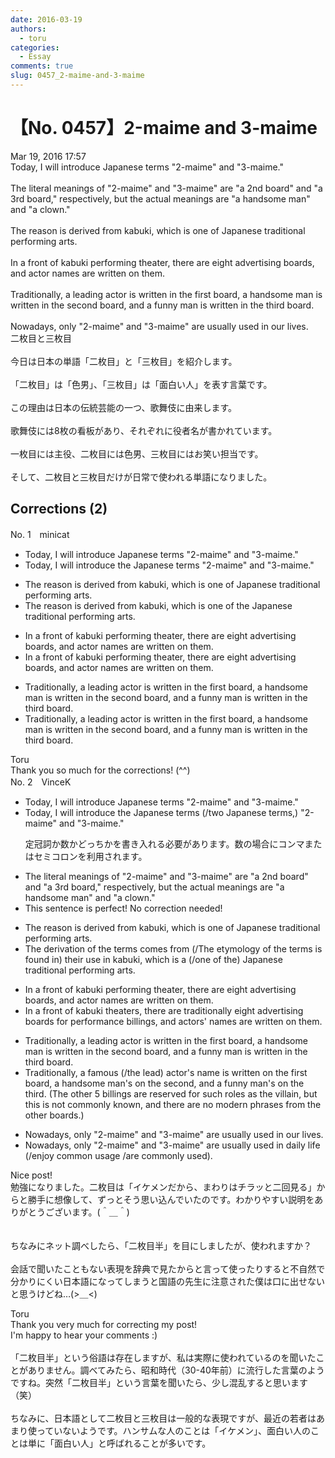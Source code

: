 ```yaml
---
date: 2016-03-19
authors:
  - toru
categories:
  - Essay
comments: true
slug: 0457_2-maime-and-3-maime
---
```


# 【No. 0457】2-maime and 3-maime
<div class="date">Mar 19, 2016 17:57</div>
<div id="post"><div id="body_show_ori">
Today, I will introduce Japanese terms "2-maime" and "3-maime."<br/><br/>The literal meanings of "2-maime" and "3-maime" are "a 2nd board" and "a 3rd board," respectively, but the actual meanings are "a handsome man" and "a clown."<br/><br/>The reason is derived from kabuki, which is one of Japanese traditional performing arts.<br/><br/>In a front of kabuki performing theater, there are eight advertising boards, and actor names are written on them.<br/><br/>Traditionally, a leading actor is written in the first board, a handsome man is written in the second board, and a funny man is written in the third board.<br/><br/>Nowadays, only "2-maime" and "3-maime" are usually used in our lives.
</div></div>

<!-- more -->

<div id="post_ja"><div id="body_show_mo">
二枚目と三枚目<br/><br/>今日は日本の単語「二枚目」と「三枚目」を紹介します。<br/><br/>「二枚目」は「色男」、「三枚目」は「面白い人」を表す言葉です。<br/><br/>この理由は日本の伝統芸能の一つ、歌舞伎に由来します。<br/><br/>歌舞伎には8枚の看板があり、それぞれに役者名が書かれています。<br/><br/>一枚目には主役、二枚目には色男、三枚目にはお笑い担当です。<br/><br/>そして、二枚目と三枚目だけが日常で使われる単語になりました。
</div></div>

## Corrections (2)
<div id="block"><div class="first_name"> No. 1　<span class="just_name">minicat</span></div><div id="block2">
<ul class="correction_field">
<li class="incorrect">Today, I will introduce Japanese terms "2-maime" and "3-maime."</li>
<li class="corrected correct">
Today, I will introduce <span class="f_red">the </span>Japanese terms "2-maime" and "3-maime."
</li>
</ul>
<ul class="correction_field">
<li class="incorrect">The reason is derived from kabuki, which is one of Japanese traditional performing arts.</li>
<li class="corrected correct">
The reason is derived from kabuki, which is one of <span class="f_red">the </span>Japanese traditional performing arts.
</li>
</ul>
<ul class="correction_field">
<li class="incorrect">In a front of kabuki performing theater, there are eight advertising boards, and actor names are written on them.</li>
<li class="corrected correct">
In <span class="f_gray"><span class="sline">a </span></span>front of kabuki performing theater, there are eight advertising boards, and actor names are written on them.
</li>
</ul>
<ul class="correction_field">
<li class="incorrect">Traditionally, a leading actor is written in the first board, a handsome man is written in the second board, and a funny man is written in the third board.</li>
<li class="corrected correct">
Traditionally, a leading actor is written in the first board, a handsome man is written in the second board, and a funny man is written in the third board.
</li>
</ul>
</div><div class="name"><span class="just_name">Toru</span><br>
Thank you so much for the corrections! (^^)
</div>
</div>
<div id="block"><div class="first_name"> No. 2　<span class="just_name">VinceK</span></div><div id="block2">
<ul class="correction_field">
<li class="incorrect">Today, I will introduce Japanese terms "2-maime" and "3-maime."</li>
<li class="corrected correct">
Today, I will introduce <span class="f_blue">the </span>Japanese terms (/<span class="f_blue">two </span>Japanese terms<span class="f_blue">,</span>) "2-maime" and "3-maime."
<p class="correction_comment">定冠詞か数かどっちかを書き入れる必要があります。数の場合にコンマまたはセミコロンを利用されます。</p>
</li>
</ul>
<ul class="correction_field">
<li class="incorrect">The literal meanings of "2-maime" and "3-maime" are "a 2nd board" and "a 3rd board," respectively, but the actual meanings are "a handsome man" and "a clown."</li>
<li class="corrected perfect">This sentence is perfect! No correction needed!</li>
</ul>
<ul class="correction_field">
<li class="incorrect">The reason is derived from kabuki, which is one of Japanese traditional performing arts.</li>
<li class="corrected correct">
The deriv<span class="f_blue">ation</span> <span class="f_gray">of the terms </span><span class="f_blue">comes </span>from (/The <span class="f_blue">etymology</span> <span class="f_gray">of the terms</span> <span class="f_blue">is found in</span>) <span class="f_gray">their use in</span> kabuki, <span class="f_gray">which is</span> <span class="f_blue">a</span> (/one of <span class="f_blue">the</span>)<span class="f_blue"> </span>Japanese traditional performing arts.
</li>
</ul>
<ul class="correction_field">
<li class="incorrect">In a front of kabuki performing theater, there are eight advertising boards, and actor names are written on them.</li>
<li class="corrected correct">
In <span class="f_red"><span class="sline">a</span></span> front of kabuki theater<span class="f_blue">s</span>, there are <span class="f_gray">traditionally </span>eight advertising boards <span class="f_blue">for performance billings</span>, and actor<span class="f_blue">s'</span> names are written on them.
</li>
</ul>
<ul class="correction_field">
<li class="incorrect">Traditionally, a leading actor is written in the first board, a handsome man is written in the second board, and a funny man is written in the third board.</li>
<li class="corrected correct">
Traditionally, a <span class="f_blue">famous </span>(/<span class="f_blue">the </span>lead) actor's name is written <span class="f_blue">on</span> the first board, a handsome man<span class="f_blue">'s</span> <span class="f_blue">on</span> the second, and a funny man<span class="f_blue">'s</span> <span class="f_blue">on</span> the third. <span class="f_gray">(The other 5 billings are reserved for such roles as the villain, but this is not commonly known, and there are no modern phrases from the other boards.) </span>
</li>
</ul>
<ul class="correction_field">
<li class="incorrect">Nowadays, only "2-maime" and "3-maime" are usually used in our lives.</li>
<li class="corrected correct">
Nowadays, only "2-maime" and "3-maime" are usually used in daily life (/<span class="f_blue">enjoy common usage</span> /are <span class="f_blue">commonly </span>used).
</li>
</ul>
<p class="comment_small">
 Nice post!
 <br/>
 勉強になりました。二枚目は「イケメンだから、まわりはチラッと二回見る」からと勝手に想像して、ずっとそう思い込んでいたのです。わかりやすい説明をありがとうございます。(＾＿＾)
 <br/>
 <br/>
 <br/>
 ちなみにネット調べしたら、「二枚目半」を目にしましたが、使われますか？
 <br/>
 <br/>
 会話で聞いたこともない表現を辞典で見たからと言って使ったりすると不自然で分かりにくい日本語になってしまうと国語の先生に注意された僕は口に出せないと思うけどね…(&gt;＿&lt;)
</p>

</div><div class="name"><span class="just_name">Toru</span><br>
Thank you very much for correcting my post!<br/>I'm happy to hear your comments :)<br/><br/>「二枚目半」という俗語は存在しますが、私は実際に使われているのを聞いたことがありません。調べてみたら、昭和時代（30-40年前）に流行した言葉のようですね。突然「二枚目半」という言葉を聞いたら、少し混乱すると思います（笑）<br/><br/>ちなみに、日本語として二枚目と三枚目は一般的な表現ですが、最近の若者はあまり使っていないようです。ハンサムな人のことは「イケメン」、面白い人のことは単に「面白い人」と呼ばれることが多いです。
</div>
</div>
